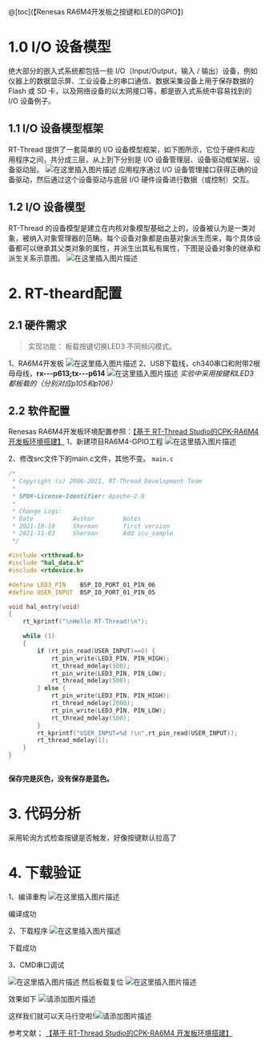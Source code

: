 @[toc](【Renesas RA6M4开发板之按键和LED的GPIO】)

# 1.0 I/O 设备模型
绝大部分的嵌入式系统都包括一些 I/O（Input/Output，输入 / 输出）设备，例如仪器上的数据显示屏、工业设备上的串口通信、数据采集设备上用于保存数据的 Flash 或 SD 卡，以及网络设备的以太网接口等，都是嵌入式系统中容易找到的 I/O 设备例子。

## 1.1 I/O 设备模型框架
RT-Thread 提供了一套简单的 I/O 设备模型框架，如下图所示，它位于硬件和应用程序之间，共分成三层，从上到下分别是 I/O 设备管理层、设备驱动框架层、设备驱动层。
![在这里插入图片描述](https://img-blog.csdnimg.cn/af9c471f03344ab3a31badff192e9754.png)
应用程序通过 I/O 设备管理接口获得正确的设备驱动，然后通过这个设备驱动与底层 I/O 硬件设备进行数据（或控制）交互。

## 1.2 I/O 设备模型
RT-Thread 的设备模型是建立在内核对象模型基础之上的，设备被认为是一类对象，被纳入对象管理器的范畴。每个设备对象都是由基对象派生而来，每个具体设备都可以继承其父类对象的属性，并派生出其私有属性，下图是设备对象的继承和派生关系示意图。
![在这里插入图片描述](https://img-blog.csdnimg.cn/e35c0fa661704e639f8a8a580e16ca77.png)


# 2. RT-theard配置
## 2.1 硬件需求


> 实现功能：
> 板载按键切换LED3 不同频闪模式。

1、RA6M4开发板
![在这里插入图片描述](https://img-blog.csdnimg.cn/4c5dcda23c6d4afaacb393dc46a7ae51.png)
2、USB下载线，ch340串口和附带2根母母线，**rx---p613;tx---p614**
![在这里插入图片描述](https://img-blog.csdnimg.cn/00c41a688cfb4fc096324fbbe1d3feb9.png)
*实验中采用按键和LED3都板载的（分别对应p105和p106）*


## 2.2 软件配置
Renesas RA6M4开发板环境配置参照：[【基于 RT-Thread Studio的CPK-RA6M4 开发板环境搭建】](https://blog.csdn.net/vor234/article/details/125634313)
1、新建项目RA6M4-GPIO工程
![在这里插入图片描述](https://img-blog.csdnimg.cn/1e3de91d9b624c0887c254a8e60938e5.png)

2、修改src文件下的main.c文件，其他不变。
`main.c`
```cpp
/*
 * Copyright (c) 2006-2021, RT-Thread Development Team
 *
 * SPDX-License-Identifier: Apache-2.0
 *
 * Change Logs:
 * Date           Author        Notes
 * 2021-10-10     Sherman       first version
 * 2021-11-03     Sherman       Add icu_sample
 */

#include <rtthread.h>
#include "hal_data.h"
#include <rtdevice.h>

#define LED3_PIN    BSP_IO_PORT_01_PIN_06
#define USER_INPUT  BSP_IO_PORT_01_PIN_05

void hal_entry(void)
{
    rt_kprintf("\nHello RT-Thread!\n");

    while (1)
    {
        if (rt_pin_read(USER_INPUT)==0) {
            rt_pin_write(LED3_PIN, PIN_HIGH);
            rt_thread_mdelay(500);
            rt_pin_write(LED3_PIN, PIN_LOW);
            rt_thread_mdelay(500);
        } else {
            rt_pin_write(LED3_PIN, PIN_HIGH);
            rt_thread_mdelay(2000);
            rt_pin_write(LED3_PIN, PIN_LOW);
            rt_thread_mdelay(500);
        }
        rt_kprintf("USER_INPUT=%d !\n",rt_pin_read(USER_INPUT));
        rt_thread_mdelay(1);
    }
}



```

**保存完是灰色，没有保存是蓝色。**
# 3. 代码分析
采用轮询方式检查按键是否触发，好像按键默认拉高了


# 4. 下载验证
1、编译重构
![在这里插入图片描述](https://img-blog.csdnimg.cn/ba3a8424fe3a4a9f845a7a3dd5375d00.png)

编译成功

2、下载程序
![在这里插入图片描述](https://img-blog.csdnimg.cn/880e09ffbf924bb087aa4e5c51b51e80.png)

下载成功


3、CMD串口调试

![在这里插入图片描述](https://img-blog.csdnimg.cn/181227ee2ed64ef2801477ece50cf41c.png)
然后板载复位
![在这里插入图片描述](https://img-blog.csdnimg.cn/1421d3b65a60412496f68b33a4123033.png)

效果如下
![请添加图片描述](https://img-blog.csdnimg.cn/2f9e3b7841b0497d8b0663f68ff7a534.gif)

这样我们就可以天马行空啦!![请添加图片描述](https://img-blog.csdnimg.cn/92099d4d054b4b2cbd39b95719739a90.gif)

参考文献；
[【基于 RT-Thread Studio的CPK-RA6M4 开发板环境搭建】](https://blog.csdn.net/vor234/article/details/125634313)
